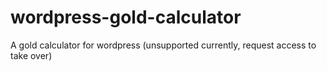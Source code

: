 # wordpress-gold-calculator
A gold calculator for wordpress (unsupported currently, request access to take over)
